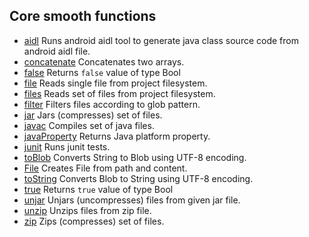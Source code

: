 Core smooth functions
---------------------

 * [aidl](api/aidl.md) Runs android aidl tool to generate java
class source code from android aidl file.
 * [concatenate](api/concatenate.md) Concatenates two arrays.
 * [false](api/false.md) Returns `false` value of type Bool
 * [file](api/file.md) Reads single file from project filesystem.
 * [files](api/files.md) Reads set of files from project filesystem.
 * [filter](api/filter.md) Filters files according to glob pattern.
 * [jar](api/jar.md) Jars (compresses) set of files.
 * [javac](api/javac.md) Compiles set of java files.
 * [javaProperty](api/javaProperty.md) Returns Java platform property.
 * [junit](api/junit.md) Runs junit tests.
 * [toBlob](api/toBlob.md) Converts String to Blob using UTF-8 encoding.
 * [File](api/File.md) Creates File from path and content.
 * [toString](api/toString.md) Converts Blob to String using UTF-8 encoding.
 * [true](api/true.md) Returns `true` value of type Bool
 * [unjar](api/unjar.md) Unjars (uncompresses) files from given jar file.
 * [unzip](api/unzip.md) Unzips files from zip file.
 * [zip](api/zip.md) Zips (compresses) set of files.
